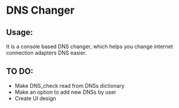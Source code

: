 # DNS Changer
## Usage:
It is a console based DNS changer, which helps you change internet connection adapters DNS easier.

## TO DO:
* Make DNS_check read from DNSs dictionary
* Make an option to add new DNSs by user
* Create UI design
